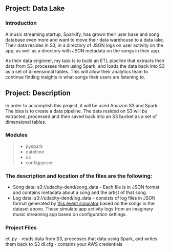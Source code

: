 ## Project: Data Lake
### Introduction

A music streaming startup, Sparkify, 
has grown their user base and song database even more and want to move their data warehouse to a data lake. Their data 
resides in S3, in a directory of JSON logs on user activity on the app, as well as a directory with JSON metadata on the 
songs in their app.

As their data engineer, my task is to build an ETL pipeline that extracts their data from S3, processes them 
using Spark, and loads the data back into S3 as a set of dimensional tables. 
This will allow their analytics team to continue finding insights in what songs their users are listening to.


## Project: Description
In order to accomplish this project, it will be used Amazon S3 and Spark. The idea is to create a data pipeline.
The data resided on S3 will be extracted, processed and then saved back into an S3 bucket as a set of dimensional tables.

### Modules
> * pyspark
> * datetime
> * os
> * configparser

### The description and location of the files are the following:
* Song data: s3://udacity-dend/song_data - Each file is in JSON format and contains metadata about a song and the artist 
of that song.
* Log data: s3://udacity-dend/log_data - consists of log files in JSON format generated by [this event simulator](https://github.com/Interana/eventsim) based on 
the songs in the dataset above. These simulate app activity logs from an imaginary music streaming app based on 
configuration settings.

### Project Files
etl.py - reads data from S3, processes that data using Spark, and writes them back to S3
dl.cfg - contains your AWS credentials
